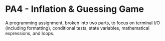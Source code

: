 PA4 - Inflation & Guessing Game
===============================
A programming assignment, broken into two parts, to focus on terminal I/O (including formatting), conditional tests, state variables, mathematical expressions, and loops.
